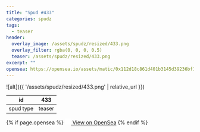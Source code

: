 ```yaml
---
title: "Spud #433"
categories: spudz
tags:
  - teaser
header:
  overlay_image: /assets/spudz/resized/433.png
  overlay_filter: rgba(0, 0, 0, 0.5)
  teaser: /assets/spudz/resized/433.png
excerpt: ""
opensea: https://opensea.io/assets/matic/0x112d18c861d401b3145d39236bf149f01e18beed/433
---
```

![alt]({{ '/assets/spudz/resized/433.png' | relative_url }})

| id | 433 |
|-|-|
| spud type | teaser |

{% if page.opensea %}
<a href="{{page.opensea}}" class="btn btn--info" onclick="window.open(this.href, '_blank'); return false;"><img src="/assets/images/opensea.svg" width="16px"><span>  View on OpenSea</span></a>
{% endif %}
